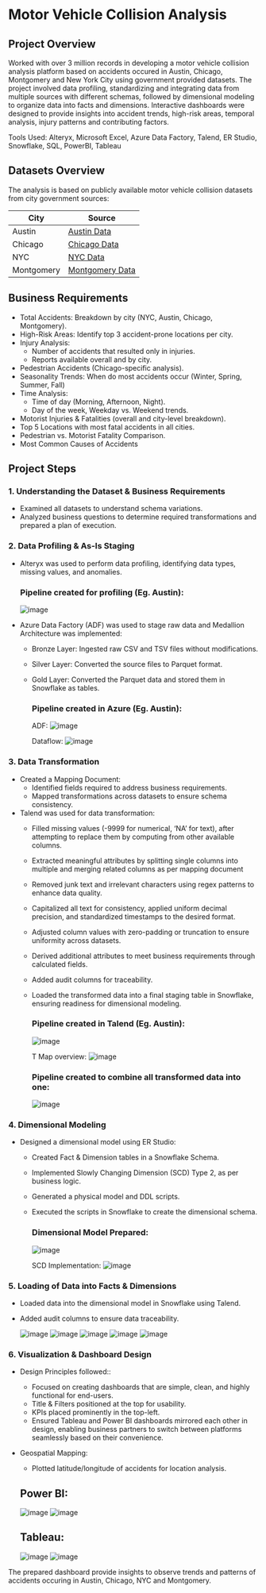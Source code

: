 # Motor Vehicle Collision Analysis

## Project Overview
Worked with over 3 million records in developing a motor vehicle collision analysis platform based on accidents occured in Austin, Chicago, Montgomery and New York City using government provided datasets. The project involved data profiling, standardizing and integrating data from multiple sources with different schemas, followed by dimensional modeling to organize data into facts and dimensions. Interactive dashboards were designed to provide insights into accident trends, high-risk areas, temporal analysis, injury patterns and contributing factors.

Tools Used: Alteryx, Microsoft Excel, Azure Data Factory, Talend, ER Studio, Snowflake, SQL, PowerBI, Tableau 


## Datasets Overview
The analysis is based on publicly available motor vehicle collision datasets from city government sources:  


| City      | Source |
|--------------|------------|
| Austin   | <a href="https://data.austintexas.gov/Transportation-and-Mobility/Austin-Crash-Report-Data-Crash-Level-Records/y2wy-tgr5/about_data" target="_blank">Austin Data</a> |
| Chicago  | <a href="https://data.cityofchicago.org/Transportation/Traffic-Crashes-Crashes/85ca-t3if/about_data" target="_blank">Chicago Data</a> |
| NYC      | <a href="https://data.cityofnewyork.us/Public-Safety/Motor-Vehicle-Collisions-Crashes/h9gi-nx95/about_data" target="_blank">NYC Data</a> |
| Montgomery | <a href="https://data.montgomerycountymd.gov/Public-Safety/Crash-Reporting-Incidents-Data/bhju-22kf/about_data" target="_blank">Montgomery Data</a> |


## Business Requirements

- Total Accidents: Breakdown by city (NYC, Austin, Chicago, Montgomery).
- High-Risk Areas: Identify top 3 accident-prone locations per city.
- Injury Analysis:
  - Number of accidents that resulted only in injuries.
  - Reports available overall and by city.
- Pedestrian Accidents (Chicago-specific analysis).
- Seasonality Trends: When do most accidents occur (Winter, Spring, Summer, Fall)
- Time Analysis:
  - Time of day (Morning, Afternoon, Night).
  - Day of the week, Weekday vs. Weekend trends.
- Motorist Injuries & Fatalities (overall and city-level breakdown).
- Top 5 Locations with most fatal accidents in all cities.
- Pedestrian vs. Motorist Fatality Comparison.
- Most Common Causes of Accidents

## Project Steps
### 1. Understanding the Dataset & Business Requirements
- Examined all datasets to understand schema variations.
- Analyzed business questions to determine required transformations and prepared a plan of execution.

### 2. Data Profiling & As-Is Staging
- Alteryx was used to perform data profiling, identifying data types, missing values, and anomalies.
    ### Pipeline created for profiling (Eg. Austin):
    ![image](https://github.com/user-attachments/assets/ba96054a-7e28-4796-878e-9ffb6f046b0c)


- Azure Data Factory (ADF) was used to stage raw data and Medallion Architecture was implemented:
  - Bronze Layer: Ingested raw CSV and TSV files without modifications.
  - Silver Layer: Converted the source files to Parquet format.
  - Gold Layer: Converted the Parquet data and stored them in Snowflake as tables.
    ### Pipeline created in Azure (Eg. Austin):
    ADF:
    ![image](https://github.com/user-attachments/assets/83373a8a-6af5-4a99-9bc4-cfd8804becf8)

    Dataflow:
    ![image](https://github.com/user-attachments/assets/31c13bd5-228e-4631-9ed2-55f2d16cc169)



### 3. Data Transformation
- Created a Mapping Document:
  - Identified fields required to address business requirements.
  - Mapped transformations across datasets to ensure schema consistency.
- Talend was used for data transformation:
  - Filled missing values (-9999 for numerical, ‘NA’ for text), after attempting to replace them by computing from other available columns.
  - Extracted meaningful attributes by splitting single columns into multiple and merging related columns as per mapping document
  - Removed junk text and irrelevant characters using regex patterns to enhance data quality.
  - Capitalized all text for consistency, applied uniform decimal precision, and standardized timestamps to the desired format.
  - Adjusted column values with zero-padding or truncation to ensure uniformity across datasets.
  - Derived additional attributes to meet business requirements through calculated fields.
  - Added audit columns for traceability.
  - Loaded the transformed data into a final staging table in Snowflake, ensuring readiness for dimensional modeling.
    ### Pipeline created in Talend (Eg. Austin):
    ![image](https://github.com/user-attachments/assets/93fe10ae-aa27-4f08-be0a-cef8cc7460ae)

    T Map overview:
    ![image](https://github.com/user-attachments/assets/7a789439-362e-40b1-ba33-85600fea646d)

    ### Pipeline created to combine all transformed data into one:
    ![image](https://github.com/user-attachments/assets/f7f87233-f12d-4a9f-bc3c-da08186c40bc)


### 4. Dimensional Modeling
- Designed a dimensional model using ER Studio:
  - Created Fact & Dimension tables in a Snowflake Schema.
  - Implemented Slowly Changing Dimension (SCD) Type 2, as per business logic.
  - Generated a physical model and DDL scripts.
  - Executed the scripts in Snowflake to create the dimensional schema.
    
    ### Dimensional Model Prepared:
    ![image](https://github.com/user-attachments/assets/f478a499-82a6-4639-a9b3-22d03a61cc0f)

    SCD Implementation:
    ![image](https://github.com/user-attachments/assets/5b9dd2e3-9673-491d-9b86-dd04cfb6486f)


    
### 5. Loading of Data into Facts & Dimensions
- Loaded data into the dimensional model in Snowflake using Talend.
- Added audit columns to ensure data traceability.

  ![image](https://github.com/user-attachments/assets/b1cb6ebe-c164-4042-b2ef-749ea3e5beba)
  ![image](https://github.com/user-attachments/assets/0871a1de-7c8c-47d8-b3f1-bfa06d949c87)
  ![image](https://github.com/user-attachments/assets/8ab03dbb-b09b-4255-828d-5ff8748dc1fe)
  ![image](https://github.com/user-attachments/assets/9ec4059c-72ee-4390-8a6a-2bada9231cb2)
  ![image](https://github.com/user-attachments/assets/c6478c67-0769-479a-b8ea-13292726cd99)


### 6. Visualization & Dashboard Design
- Design Principles followed::
  -  Focused on creating dashboards that are simple, clean, and highly functional for end-users.
  - Title & Filters positioned at the top for usability.
  - KPIs placed prominently in the top-left.
  - Ensured Tableau and Power BI dashboards mirrored each other in design, enabling business partners to switch between platforms seamlessly based on their convenience.
- Geospatial Mapping:
  - Plotted latitude/longitude of accidents for location analysis.
  ## Power BI:

  ![image](https://github.com/user-attachments/assets/2a48d215-18eb-4c43-b7f2-edc0b5b32248)
  ![image](https://github.com/user-attachments/assets/083d8d68-c3e6-4064-a108-a6a14576cd74)

  ## Tableau:
  
  ![image](https://github.com/user-attachments/assets/de680c12-9532-4462-a855-02eee9671b30)
  ![image](https://github.com/user-attachments/assets/68a5ef2f-e196-4ef7-b9da-a41a59e37111)

The prepared dashboard provide insights to observe trends and patterns of accidents occuring in Austin, Chicago, NYC and Montgomery.
